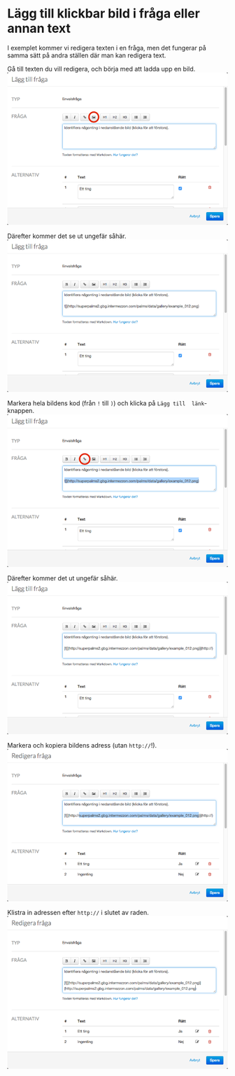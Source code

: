 Lägg till klickbar bild i fråga eller annan text
===

I exemplet kommer vi redigera texten i en fråga, men det fungerar på samma 
sätt på andra ställen där man kan redigera text.

Gå till texten du vill redigera, och börja med att ladda upp en bild.  
![](1_ladda_upp_bild.png)

Därefter kommer det se ut ungefär såhär.  
![](1.5_bild_uppladdad.png)

Markera hela bildens kod (från `!` till `)`) och klicka på `Lägg till 
länk`-knappen.  
![](2_markera_bilden_lagg_till_lank.png)

Därefter kommer det ut ungefär såhär.  
![](2.5_lank_tillagd.png)

Markera och kopiera bildens adress (utan `http://`!).  
![](3_markera_adress_utan_http_kopiera.png)

Klistra in adressen efter `http://` i slutet av raden.  
![](4_klistra_in_adress.png)

